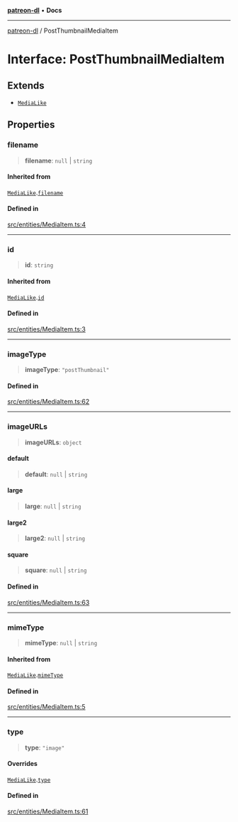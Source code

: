 [**patreon-dl**](../README.md) • **Docs**

***

[patreon-dl](../README.md) / PostThumbnailMediaItem

# Interface: PostThumbnailMediaItem

## Extends

- [`MediaLike`](MediaLike.md)

## Properties

### filename

> **filename**: `null` \| `string`

#### Inherited from

[`MediaLike`](MediaLike.md).[`filename`](MediaLike.md#filename)

#### Defined in

[src/entities/MediaItem.ts:4](https://github.com/patrickkfkan/patreon-dl/blob/3799c917b21e82ba47bd4fda974130f074846e4a/src/entities/MediaItem.ts#L4)

***

### id

> **id**: `string`

#### Inherited from

[`MediaLike`](MediaLike.md).[`id`](MediaLike.md#id)

#### Defined in

[src/entities/MediaItem.ts:3](https://github.com/patrickkfkan/patreon-dl/blob/3799c917b21e82ba47bd4fda974130f074846e4a/src/entities/MediaItem.ts#L3)

***

### imageType

> **imageType**: `"postThumbnail"`

#### Defined in

[src/entities/MediaItem.ts:62](https://github.com/patrickkfkan/patreon-dl/blob/3799c917b21e82ba47bd4fda974130f074846e4a/src/entities/MediaItem.ts#L62)

***

### imageURLs

> **imageURLs**: `object`

#### default

> **default**: `null` \| `string`

#### large

> **large**: `null` \| `string`

#### large2

> **large2**: `null` \| `string`

#### square

> **square**: `null` \| `string`

#### Defined in

[src/entities/MediaItem.ts:63](https://github.com/patrickkfkan/patreon-dl/blob/3799c917b21e82ba47bd4fda974130f074846e4a/src/entities/MediaItem.ts#L63)

***

### mimeType

> **mimeType**: `null` \| `string`

#### Inherited from

[`MediaLike`](MediaLike.md).[`mimeType`](MediaLike.md#mimetype)

#### Defined in

[src/entities/MediaItem.ts:5](https://github.com/patrickkfkan/patreon-dl/blob/3799c917b21e82ba47bd4fda974130f074846e4a/src/entities/MediaItem.ts#L5)

***

### type

> **type**: `"image"`

#### Overrides

[`MediaLike`](MediaLike.md).[`type`](MediaLike.md#type)

#### Defined in

[src/entities/MediaItem.ts:61](https://github.com/patrickkfkan/patreon-dl/blob/3799c917b21e82ba47bd4fda974130f074846e4a/src/entities/MediaItem.ts#L61)
